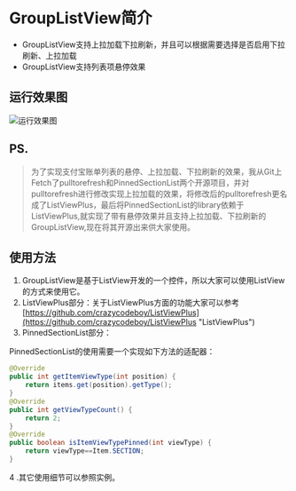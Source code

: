 # GroupListView简介 #
- GroupListView支持上拉加载下拉刷新，并且可以根据需要选择是否启用下拉刷新、上拉加载
- GroupListView支持列表项悬停效果    
 
## 运行效果图 ##
![运行效果图](https://github.com/crazycodeboy/GroupListView/blob/dev/raw/%E8%BF%90%E8%A1%8C%E6%95%88%E6%9E%9C%E5%9B%BE.gif?raw=true)


## PS. ##

>为了实现支付宝账单列表的悬停、上拉加载、下拉刷新的效果，我从Git上Fetch了pulltorefresh和PinnedSectionList两个开源项目，并对pulltorefresh进行修改实现上拉加载的效果，将修改后的pulltorefresh更名成了ListViewPlus，最后将PinnedSectionList的library依赖于ListViewPlus,就实现了带有悬停效果并且支持上拉加载、下拉刷新的GroupListView,现在将其开源出来供大家使用。

## 使用方法 ##
1.  GroupListView是基于ListView开发的一个控件，所以大家可以使用ListView的方式来使用它。
2.  ListViewPlus部分：关于ListViewPlus方面的功能大家可以参考[https://github.com/crazycodeboy/ListViewPlus](https://github.com/crazycodeboy/ListViewPlus "ListViewPlus")
3.  PinnedSectionList部分：

 PinnedSectionList的使用需要一个实现如下方法的适配器：

```java
@Override
public int getItemViewType(int position) {
	return items.get(position).getType();
}
@Override
public int getViewTypeCount() {
	return 2;
}
@Override
public boolean isItemViewTypePinned(int viewType) {
	return viewType==Item.SECTION;
}
```

4 .其它使用细节可以参照实例。


